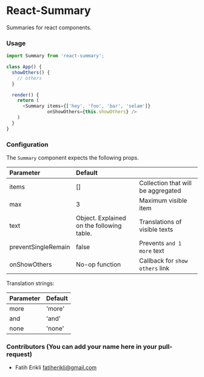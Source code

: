 React-Summary
=============

Summaries for react components.

### Usage

```javascript
import Summary from 'react-summary';

class App() {
  showOthers() {
  	// others
  }

  render() {
    return (
      <Summary items={['hey', 'foo', 'bar', 'selam']}
               onShowOthers={this.showOthers} />
    )
  }
}
```

### Configuration

The `Summary` component expects the following props.

| Parameter        | Default                        |        |
| :-------------   |:-------------------------------| :-----  |
| items            | []                             | Collection that will be aggregated |
| max              | 3                              | Maximum visible item  |
| text             | Object. Explained on the following table. | Translations of visible texts  |
| preventSingleRemain | false                           | Prevents `and 1 more` text |
| onShowOthers          | No-op function            | Callback for `show others` link  |


Translation strings:

| Parameter        | Default                        | 
| :-------------   |:-------------------------------| 
| more            | 'more'                             | 
| and              | 'and'                              |
| none             | 'none' | Translations of visible texts  |


### Contributors (You can add your name here in your pull-request)

- Fatih Erikli <fatiherikli@gmail.com>

